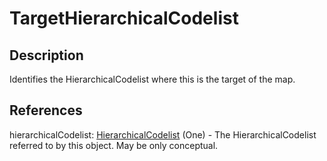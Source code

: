 
# TargetHierarchicalCodelist





## Description

Identifies the HierarchicalCodelist where this is the target of the map.




## References

hierarchicalCodelist: [HierarchicalCodelist](../HierarchicalCodelists/HierarchicalCodelist.md) (One) - The HierarchicalCodelist referred to by this object. May be only conceptual.




